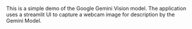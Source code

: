 This is a simple demo of the Google Gemini Vision model. The application uses a streamlit UI to capture a webcam image for description by the Gemini Model.
